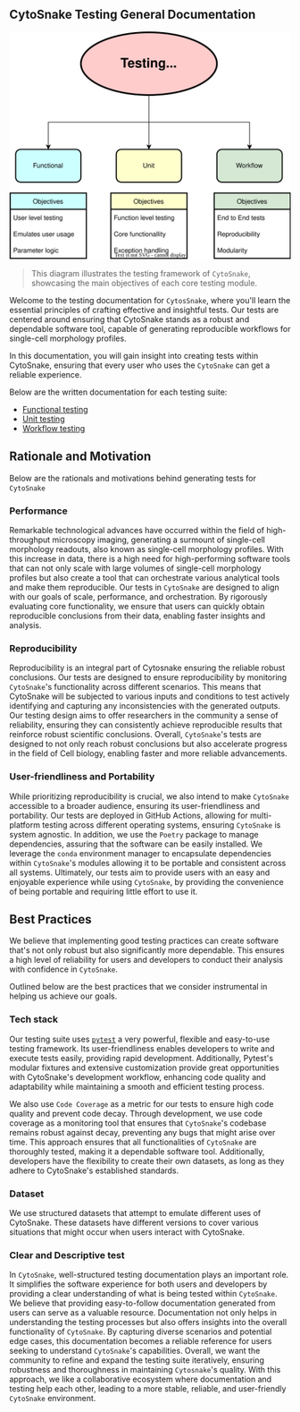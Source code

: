 ## CytoSnake Testing General Documentation

<p align="center">
  <img src="../docs/images/testing_diagram.svg", alt="image showing CytoSnake's Testing Suite">
</p>

>This diagram illustrates the testing framework of `CytoSnake`, showcasing the main objectives of each core testing module.

Welcome to the testing documentation for `CytosSnake`, where you'll learn the essential principles of crafting effective and insightful tests.
Our tests are centered around ensuring that CytoSnake stands as a robust and dependable software tool, capable of generating reproducible workflows for single-cell morphology profiles.

In this documentation, you will gain insight into creating tests within CytoSnake, ensuring that every user who uses the `CytoSnake` can get a reliable experience.

Below are the written documentation for each testing suite:

- [Functional testing](../docs/func-tests.md)
- [Unit testing](../docs/unit-tests.md)
- [Workflow testing](../docs/workflow-tests.md)

## Rationale and Motivation

Below are the rationals and motivations behind generating tests for `CytoSnake`

### Performance

Remarkable technological advances have occurred within the field of high-throughput microscopy imaging, generating a surmount of single-cell morphology readouts, also known as single-cell morphology profiles.
With this increase in data, there is a high need for high-performing software tools that can not only scale with large volumes of single-cell morphology profiles but also create a tool that can orchestrate various analytical tools and make them reproducible.
Our tests in `CytoSnake` are designed to align with our goals of scale, performance, and orchestration. By rigorously evaluating core functionality, we ensure that users can quickly obtain reproducible conclusions from their data, enabling faster insights and analysis.

### Reproducibility

Reproducibility is an integral part of Cytosnake ensuring the reliable robust conclusions.
Our tests are designed to ensure reproducibility by monitoring `CytoSnake`'s functionality across different scenarios.
This means that CytoSnake will be subjected to various inputs and conditions to test actively identifying and capturing any inconsistencies with the generated outputs.
Our testing design aims to offer researchers in the community a sense of reliability, ensuring they can consistently achieve reproducible results that reinforce robust scientific conclusions.
Overall, `CytoSnake`'s tests are designed to not only reach robust conclusions but also accelerate progress in the field of Cell biology, enabling faster and more reliable advancements.

### User-friendliness and Portability

While prioritizing reproducibility is crucial, we also intend to make `CytoSnake` accessible to a broader audience, ensuring its user-friendliness and portability.
Our tests are deployed in GitHub Actions, allowing for multi-platform testing across different operating systems, ensuring `CytoSnake` is system agnostic.
In addition, we use the `Poetry` package to manage dependencies, assuring that the software can be easily installed.
We leverage the `conda` environment manager to encapsulate dependencies within `CytoSnake`'s modules allowing it to be portable and consistent across all systems.
Ultimately, our tests aim to provide users with an easy and enjoyable experience while using `CytoSnake`, by providing the convenience of being portable and requiring little effort to use it.

## Best Practices

We believe that implementing good testing practices can create software that's not only robust but also significantly more dependable.
This ensures a high level of reliability for users and developers to conduct their analysis with confidence in `CytoSnake`.

Outlined below are the best practices that we consider instrumental in helping us achieve our goals.

### Tech stack

Our testing suite uses [`pytest`](https://docs.pytest.org/en/7.4.x/) a very powerful, flexible and easy-to-use testing framework.
Its user-friendliness enables developers to write and execute tests easily, providing rapid development.
Additionally, Pytest's modular fixtures and extensive customization provide great opportunities with CytoSnake's development workflow, enhancing code quality and adaptability while maintaining a smooth and efficient testing process.

We also use `Code Coverage` as a metric for our tests to ensure high code quality and prevent code decay.
Through development, we use code coverage as a monitoring tool that ensures that `CytoSnake`'s codebase remains robust against decay, preventing any bugs that might arise over time.
This approach ensures that all functionalities of `CytoSnake` are thoroughly tested, making it a dependable software tool. Additionally, developers have the flexibility to create their own datasets, as long as they adhere to CytoSnake's established standards.

### Dataset

We use structured datasets that attempt to emulate different uses of CytoSnake. These datasets have different versions to cover various situations that might occur when users interact with CytoSnake.

### Clear and Descriptive test

In `CytoSnake`, well-structured testing documentation plays an important role.
It simplifies the software experience for both users and developers by providing a clear understanding of what is being tested within `CytoSnake`.
We believe that providing easy-to-follow documentation generated from users can serve as a valuable resource. Documentation not only helps in understanding the testing processes but also offers insights into the overall functionality of `CytoSnake`.
By capturing diverse scenarios and potential edge cases, this documentation becomes a reliable reference for users seeking to understand `CytoSnake`'s capabilities.
Overall, we want the community to refine and expand the testing suite iteratively, ensuring robustness and thoroughness in maintaining `Cytosnake`'s quality.
With this approach, we like a collaborative ecosystem where documentation and testing help each other, leading to a more stable, reliable, and user-friendly `CytoSnake` environment.

